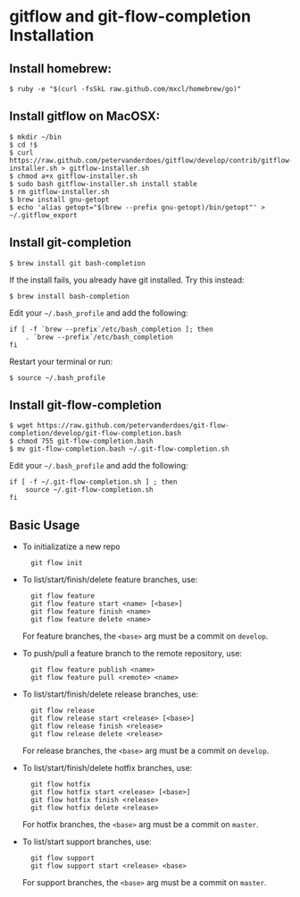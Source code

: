 # gitflow and git-flow-completion Installation

## Install homebrew:

	$ ruby -e "$(curl -fsSkL raw.github.com/mxcl/homebrew/go)"

## Install gitflow on MacOSX:

	$ mkdir ~/bin
	$ cd !$
	$ curl https://raw.github.com/petervanderdoes/gitflow/develop/contrib/gitflow-installer.sh > gitflow-installer.sh
	$ chmod a+x gitflow-installer.sh
	$ sudo bash gitflow-installer.sh install stable
	$ rm gitflow-installer.sh
	$ brew install gnu-getopt
	$ echo 'alias getopt="$(brew --prefix gnu-getopt)/bin/getopt"' > ~/.gitflow_export

## Install git-completion

	$ brew install git bash-completion

If the install fails, you already have git installed. Try this instead:
	
	$ brew install bash-completion
	
Edit your `~/.bash_profile` and add the following:
	
	if [ -f `brew --prefix`/etc/bash_completion ]; then
		. `brew --prefix`/etc/bash_completion
	fi
	
Restart your terminal or run: 
	
	$ source ~/.bash_profile

## Install git-flow-completion

	$ wget https://raw.github.com/petervanderdoes/git-flow-completion/develop/git-flow-completion.bash
	$ chmod 755 git-flow-completion.bash
	$ mv git-flow-completion.bash ~/.git-flow-completion.sh
	
Edit your `~/.bash_profile` and add the following:

	if [ -f ~/.git-flow-completion.sh ] ; then
		source ~/.git-flow-completion.sh
	fi

## Basic Usage

* To initializatize a new repo
	
  		git flow init

* To list/start/finish/delete feature branches, use:

  		git flow feature
  		git flow feature start <name> [<base>]
  		git flow feature finish <name>
  		git flow feature delete <name>

  For feature branches, the `<base>` arg must be a commit on `develop`.

* To push/pull a feature branch to the remote repository, use:

  		git flow feature publish <name>
		git flow feature pull <remote> <name>

* To list/start/finish/delete release branches, use:

  		git flow release
  		git flow release start <release> [<base>]
  		git flow release finish <release>
  		git flow release delete <release>

  For release branches, the `<base>` arg must be a commit on `develop`.

* To list/start/finish/delete hotfix branches, use:

  		git flow hotfix
  		git flow hotfix start <release> [<base>]
  		git flow hotfix finish <release>
  		git flow hotfix delete <release>

  For hotfix branches, the `<base>` arg must be a commit on `master`.

* To list/start support branches, use:

  		git flow support
  		git flow support start <release> <base>

  For support branches, the `<base>` arg must be a commit on `master`.

